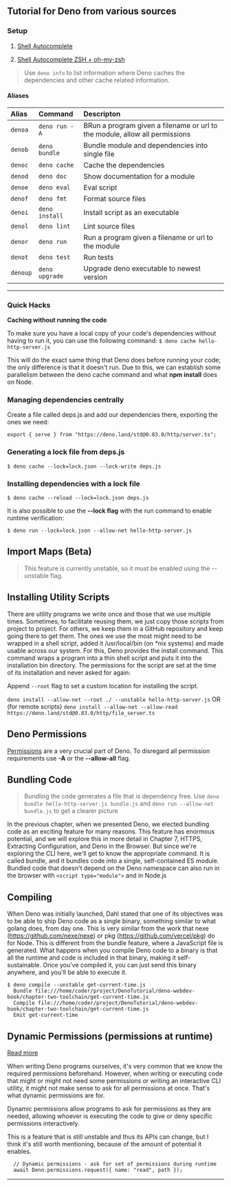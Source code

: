 ##  Tutorial for Deno from various sources

  

###  Setup

  

1.  [Shell Autocomplete](https://deno.land/manual@v1.7.5/getting_started/setup_your_environment#shell-autocomplete)

2.  [Shell Autocomplete ZSH + oh-my-zsh](https://github.com/denodev/oh-my-zsh-deno#installation)

> Use `deno info` to list information where Deno caches the dependencies and other cache related information.

#### Aliases

| Alias    | Command         | Descripton                                                                   |
|:------   |:----------------|:-----------------------------------------------------------------------------|
| `denoa`  | `deno run -A`   | BRun a program given a filename or url to the module, allow all permissions  |
| `denob`  | `deno bundle`   | Bundle module and dependencies into single file                              |
| `denoc`  | `deno cache`    | Cache the dependencies                                                       |
| `denod`  | `deno doc`      | Show documentation for a module                                              |
| `denoe`  | `deno eval`     | Eval script                                                                  |
| `denof`  | `deno fmt`      | Format source files                                                          |
| `denoi`  | `deno install`  | Install script as an executable                                              |
| `denol`  | `deno lint`     | Lint source files                                                            |
| `denor`  | `deno run`      | Run a program given a filename or url to the module                          |
| `denot`  | `deno test`     | Run tests                                                                    |
| `denoup` | `deno upgrade`  | Upgrade deno executable to newest version                                    |

---
### Quick Hacks

**Caching without running the code**

To make sure you have a local copy of your code's dependencies without having to run it, you can use the following command:
`$ deno cache hello-http-server.js`

This will do the exact same thing that Deno does before running your code; the only difference is that it doesn't run. Due to this, we can establish some parallelism between the deno cache command and what **npm install** does on Node.

### Managing dependencies centrally
Create a file called deps.js and add our dependencies there, exporting the ones  we need:

`export { serve } from "https://deno.land/std@0.83.0/http/server.ts";`

### Generating a lock file from **deps.js**

`$ deno cache --lock=lock.json --lock-write deps.js`

### Installing dependencies with a lock file
`$ deno cache --reload --lock=lock.json deps.js`

It is also possible to use the **--lock flag** with the run command to enable runtime verification:

`$ deno run --lock=lock.json --allow-net hello-http-server.js`

## Import Maps (Beta)
> This feature is currently unstable, so it must be enabled using the --unstable flag.

## Installing Utility Scripts
There are utility programs we write once and those that we use multiple times. Sometimes, to facilitate reusing them, we just copy those scripts from project to project. For others, we keep them in a GitHub repository and keep going there to get them. The ones we use the most might need to be wrapped in a shell script, added it /usr/local/bin (on *nix systems) and made usable across our system.
For this, Deno provides the install command. 
This command wraps a program into a thin shell script and puts it into the installation bin directory. The permissions for the script are set at the time of its installation and never asked for again:

Append `--root` flag to set a custom location for installing the script.

`deno install --allow-net --root ./ --unstable hello-http-server.js`
OR (for remote scripts)
`deno install --allow-net --allow-read https://deno.land/std@0.83.0/http/file_server.ts`

## Deno Permissions
[Permissions](https://deno.land/manual/getting_started/permissions) are a very crucial part of Deno. 
To disregard all permission requirements use **-A** or the **--allow-all** flag.

## Bundling Code 
> Bundling the code generates a file that is dependency free. 
> Use `deno bundle hello-http-server.js bundle.js` and  `deno run --allow-net bundle.js` to get a clearer picture

In the previous chapter, when we presented Deno, we elected bundling code as an exciting feature for many reasons. This feature has enormous potential, and we will explore this in more detail in Chapter 7, HTTPS, Extracting Configuration, and Deno in the Browser. But since we're exploring the CLI here, we'll get to know the appropriate command. 
It is called bundle, and it bundles code into a single, self-contained ES module. 
Bundled code that doesn't depend on the Deno namespace can also run in the browser with `<script type="module">` and in Node.js

## Compiling 
When Deno was initially launched, Dahl stated that one of its objectives was to be able to ship Deno code as a single binary, something similar to what golang does, from day one. This is very similar from the work that nexe (https://github.com/nexe/nexe) or pkg (https://github.com/vercel/pkg) do for Node. 
This is different from the bundle feature, where a JavaScript file is generated. What happens when you compile Deno code to a binary is that all the runtime and code is included in that binary, making it self-sustainable. Once you've compiled it, you can just send this binary anywhere, and you'll be able to execute it.

    $ deno compile --unstable get-current-time.js 
      Bundle file:///home/coder/project/DenoTutorial/deno-webdev-book/chapter-two-toolchain/get-current-time.js
      Compile file:///home/coder/project/DenoTutorial/deno-webdev-book/chapter-two-toolchain/get-current-time.js
      Emit get-current-time

## Dynamic Permissions (permissions at runtime)

[Read more](https://deno.land/manual@v1.13.1/runtime/permission_apis#permission-apis)

When writing Deno programs ourselves, it's very common that we know the required permissions beforehand. However, when writing or executing code that might or might not need some permissions or writing an interactive CLI utility, it might not make sense to ask for all permissions at once. That's what dynamic permissions are for.

Dynamic permissions allow programs to ask for permissions as they are needed, allowing whoever is executing the code to give or deny specific permissions interactively.

This is a feature that is still unstable and thus its APIs can change, but I think it's still worth mentioning, because of the amount of potential it enables.

      // Dynamic permissions - ask for set of permissions during runtime
      await Deno.permissions.request({ name: "read", path });
---